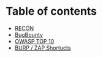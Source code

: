 # Table of contents

* [RECON](README.md)
* [BugBounty](<README (1).md>)
* [OWASP TOP 10](owasp-top-10.md)
* [BURP / ZAP Shortucts](burp-zap-shortucts.md)
